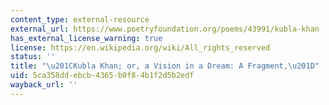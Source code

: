 ```yaml
---
content_type: external-resource
external_url: https://www.poetryfoundation.org/poems/43991/kubla-khan
has_external_license_warning: true
license: https://en.wikipedia.org/wiki/All_rights_reserved
status: ''
title: "\u201CKubla Khan; or, a Vision in a Dream: A Fragment,\u201D"
uid: 5ca358dd-ebcb-4365-b0f8-4b1f2d5b2edf
wayback_url: ''
---
```


